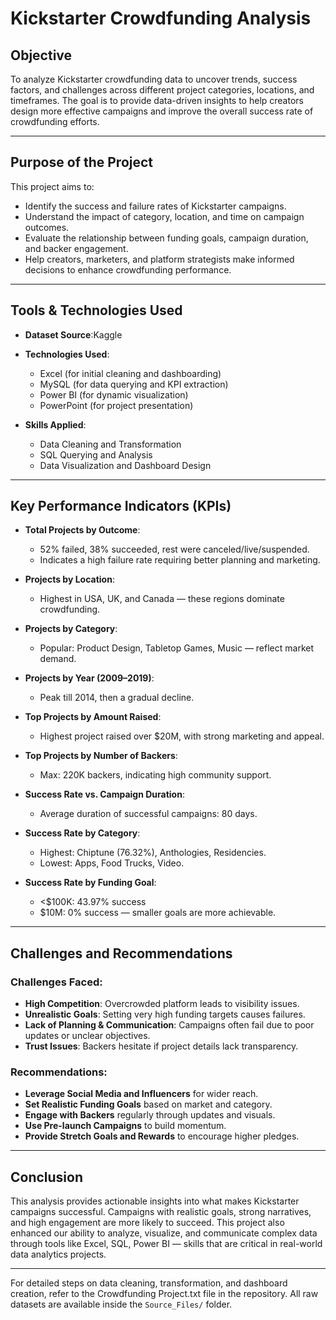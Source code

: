 # Kickstarter Crowdfunding Analysis

## Objective

To analyze Kickstarter crowdfunding data to uncover trends, success factors, and challenges across different project categories, locations, and timeframes. The goal is to provide data-driven insights to help creators design more effective campaigns and improve the overall success rate of crowdfunding efforts.

---

## Purpose of the Project

This project aims to:

- Identify the success and failure rates of Kickstarter campaigns.
- Understand the impact of category, location, and time on campaign outcomes.
- Evaluate the relationship between funding goals, campaign duration, and backer engagement.
- Help creators, marketers, and platform strategists make informed decisions to enhance crowdfunding performance.

---

## Tools & Technologies Used

- **Dataset Source**:Kaggle 
- **Technologies Used**:  
  - Excel (for initial cleaning and dashboarding)  
  - MySQL (for data querying and KPI extraction)  
  - Power BI (for dynamic visualization)   
  - PowerPoint (for project presentation)

- **Skills Applied**:  
  - Data Cleaning and Transformation  
  - SQL Querying and Analysis  
  - Data Visualization and Dashboard Design   

---

## Key Performance Indicators (KPIs)

- **Total Projects by Outcome**:  
  - 52% failed, 38% succeeded, rest were canceled/live/suspended.  
  - Indicates a high failure rate requiring better planning and marketing.

- **Projects by Location**:  
  - Highest in USA, UK, and Canada — these regions dominate crowdfunding.

- **Projects by Category**:  
  - Popular: Product Design, Tabletop Games, Music — reflect market demand.

- **Projects by Year (2009–2019)**:  
  - Peak till 2014, then a gradual decline.

- **Top Projects by Amount Raised**:  
  - Highest project raised over $20M, with strong marketing and appeal.

- **Top Projects by Number of Backers**:  
  - Max: 220K backers, indicating high community support.

- **Success Rate vs. Campaign Duration**:  
  - Average duration of successful campaigns: 80 days.

- **Success Rate by Category**:  
  - Highest: Chiptune (76.32%), Anthologies, Residencies.  
  - Lowest: Apps, Food Trucks, Video.

- **Success Rate by Funding Goal**:  
  - <$100K: 43.97% success  
  - $10M: 0% success — smaller goals are more achievable.

---

## Challenges and Recommendations

### Challenges Faced:

- **High Competition**: Overcrowded platform leads to visibility issues.
- **Unrealistic Goals**: Setting very high funding targets causes failures.
- **Lack of Planning & Communication**: Campaigns often fail due to poor updates or unclear objectives.
- **Trust Issues**: Backers hesitate if project details lack transparency.

### Recommendations:

- **Leverage Social Media and Influencers** for wider reach.
- **Set Realistic Funding Goals** based on market and category.
- **Engage with Backers** regularly through updates and visuals.
- **Use Pre-launch Campaigns** to build momentum.
- **Provide Stretch Goals and Rewards** to encourage higher pledges.

---

## Conclusion

This analysis provides actionable insights into what makes Kickstarter campaigns successful. Campaigns with realistic goals, strong narratives, and high engagement are more likely to succeed. This project also enhanced our ability to analyze, visualize, and communicate complex data through tools like Excel, SQL, Power BI — skills that are critical in real-world data analytics projects.

---
For detailed steps on data cleaning, transformation, and dashboard creation, refer to the Crowdfunding Project.txt file in the repository.
All raw datasets are available inside the `Source_Files/` folder.
